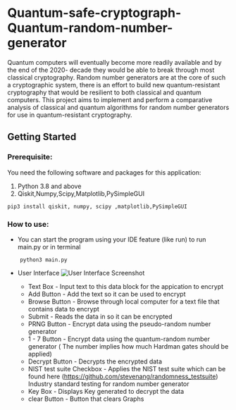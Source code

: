 # Quantum-safe-cryptograph-Quantum-random-number-generator

Quantum computers will eventually become more readily available and by the end of the 2020- decade 
they would be able to break through most classical cryptography. Random number generators are at the 
core of such a cryptographic system, there is an effort to build new quantum-resistant cryptography that 
would be resilient to both classical and quantum computers. This project aims to implement and perform a 
comparative analysis of classical and quantum algorithms for random number generators for use in quantum-resistant cryptography.

## Getting Started

### Prerequisite:
You need the following software and packages for this application:
1. Python 3.8 and above 
2. Qiskit,Numpy,Scipy,Matplotlib,PySimpleGUI
```
pip3 install qiskit, numpy, scipy ,matplotlib,PySimpleGUI
```

### How to use:
* You can start the program using your IDE feature (like run) to run main.py or in terminal 
```
    python3 main.py
```
* User Interface
![User Interface Screenshot](https://github.com/CS-UWC/Quantum-safe-cryptograph-Quantum-random-number-generator-/blob/main/UI.PNG)

    * Text Box - Input text to this data block for the appication to encrypt
    * Add Button - Add the text so it can be used to encrypt
    * Browse Button - Browse through local computer for a text file that contains data to encrypt
    * Submit - Reads the data in so it can be encrypted
    * PRNG Button - Encrypt data using the pseudo-random number generator 
    * 1 - 7 Button - Encrypt data using the quantum-random number generator ( The number implies how much Hardman gates should be applied)  
    * Decrypt Button - Decrypts the encrypted data
    * NIST test suite Checkbox - Applies the NIST test suite which can be found here (https://github.com/stevenang/randomness_testsuite)
				Industry standard testing for random number generator     
    * Key Box - Displays Key generated to decrypt the data
    * clear Button - Button that clears Graphs

